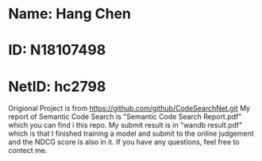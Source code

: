 # Name: Hang Chen
# ID: N18107498
# NetID: hc2798
Origional Project is from https://github.com/github/CodeSearchNet.git
My report of Semantic Code Search is "Semantic Code Search Report.pdf" which you can find i this repo.
My submit result is in "wandb result.pdf" which is that I finished training a model and submit to the online judgement and the NDCG score is also in it.
If you have any questions, feel free to contect me.

